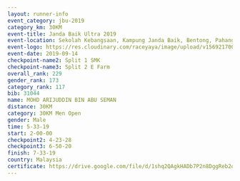 ```yaml
---
layout: runner-info 
event_category: jbu-2019 
category_km: 30KM 
event-title: Janda Baik Ultra 2019
event-location: Sekolah Kebangsaan, Kampung Janda Baik, Bentong, Pahang, Malaysia 
event-logo: https://res.cloudinary.com/raceyaya/image/upload/v1569217009/logo/janda-baik_vch1pc.jpg 
event-date: 2019-09-14 
checkpoint-name2: Split 1 SMK 
checkpoint-name3: Split 2 E Farm 
overall_rank: 229
gender_rank: 173
category_rank: 117
bib: 31044
name: MOHD ARIJUDDIN BIN ABU SEMAN
distance: 30KM
category: 30KM Men Open
gender: Male
time: 5-33-19
start: 2-00-00
checkpoint2: 4-23-28
checkpoint3: 6-50-20
finish: 7-33-19
country: Malaysia
certificate: https://drive.google.com/file/d/1shq2QAgkHADb7P2n8DggReb2o2XrsPqZ/view?usp=sharing
---
```

